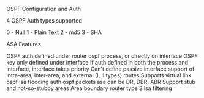 OSPF Configuration and Auth

4 OSPF Auth types supported

0 - Null
1 -  Plain Text
2 - md5
3 - SHA

ASA Features

OSPF auth defined under router ospf process, or directly on interface
OSPF key only defined under interface
If auth defined in both the process and interface, interface takes priority
Can't define passive interface
support of intra-area, inter-area, and external (I, II types) routes
Supports virtual link
ospf lsa flooding
auth ospf packets
asa can be DR, DBR, ABR
Support stub and not-so-stubby areas
Area boundary router type 3 lsa filtering